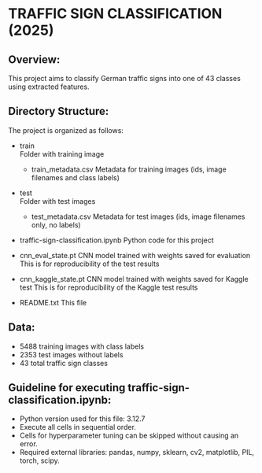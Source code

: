 TRAFFIC SIGN CLASSIFICATION (2025)
=========================================================

Overview:
---------
This project aims to classify German traffic signs into one of 43 classes using extracted features. 


Directory Structure:
--------------------
The project is organized as follows:


- train\
    Folder with training image
	- train_metadata.csv
    		Metadata for training images (ids, image filenames and class labels)

- test\
    Folder with test images 
	- test_metadata.csv
    		Metadata for test images (ids, image filenames only, no labels)

- traffic-sign-classification.ipynb
    Python code for this project

- cnn_eval_state.pt
    CNN model trained with weights saved for evaluation
    This is for reproducibility of the test results

- cnn_kaggle_state.pt
    CNN model trained with weights saved for Kaggle test
    This is for reproducibility of the Kaggle test results

- README.txt
    This file

Data:
-----
- 5488 training images with class labels
- 2353 test images without labels
- 43 total traffic sign classes


Guideline for executing traffic-sign-classification.ipynb:
----------------------------------------------------------
- Python version used for this file: 3.12.7
- Execute all cells in sequential order.
- Cells for hyperparameter tuning can be skipped without causing an error.
- Required external libraries: pandas, numpy, sklearn, cv2, matplotlib, PIL, torch, scipy.


